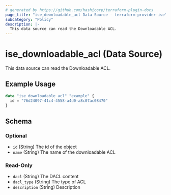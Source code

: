 ```yaml
---
# generated by https://github.com/hashicorp/terraform-plugin-docs
page_title: "ise_downloadable_acl Data Source - terraform-provider-ise"
subcategory: "Policy"
description: |-
  This data source can read the Downloadable ACL.
---
```


# ise_downloadable_acl (Data Source)

This data source can read the Downloadable ACL.

## Example Usage

```terraform
data "ise_downloadable_acl" "example" {
  id = "76d24097-41c4-4558-a4d0-a8c07ac08470"
}
```

<!-- schema generated by tfplugindocs -->
## Schema

### Optional

- `id` (String) The id of the object
- `name` (String) The name of the downloadable ACL

### Read-Only

- `dacl` (String) The DACL content
- `dacl_type` (String) The type of ACL
- `description` (String) Description
